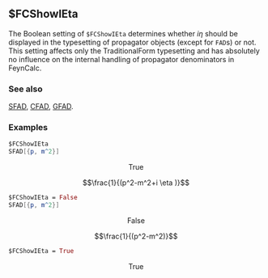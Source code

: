 ##  $FCShowIEta

The Boolean setting of `$FCShowIEta` determines whether $i \eta$ should be displayed in the typesetting of propagator objects (except for `FAD`s) or not. This setting affects only the TraditionalForm typesetting and has absolutely no influence on the internal handling of propagator denominators in FeynCalc.

### See also

[SFAD](SFAD), [CFAD](CFAD), [GFAD](GFAD).

### Examples

```mathematica
$FCShowIEta
SFAD[{p, m^2}]
```

$$\text{True}$$

$$\frac{1}{(p^2-m^2+i \eta )}$$

```mathematica
$FCShowIEta = False
SFAD[{p, m^2}]
```

$$\text{False}$$

$$\frac{1}{(p^2-m^2)}$$

```mathematica
$FCShowIEta = True
```

$$\text{True}$$